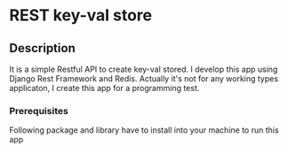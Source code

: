 # REST key-val store

## Description

It is a simple Restful API to create key-val stored. I develop this app using Django Rest Framework and Redis.
Actually it's not for any working types applicaton, I create this app for a programming test.


### Prerequisites

Following package and library have to install into your machine to run this app